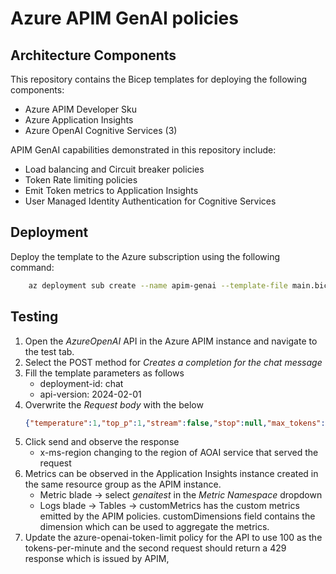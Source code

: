 # Azure APIM GenAI policies

## Architecture Components

This repository contains the Bicep templates for deploying the following components:

- Azure APIM Developer Sku
- Azure Application Insights
- Azure OpenAI Cognitive Services (3)

APIM GenAI capabilities demonstrated in this repository include:

- Load balancing and Circuit breaker policies
- Token Rate limiting policies
- Emit Token metrics to Application Insights
- User Managed Identity Authentication for Cognitive Services

## Deployment

Deploy the template to the Azure subscription using the following command:

```bash
    az deployment sub create --name apim-genai --template-file main.bicep --parameters parameters.json --location francecentral
```

## Testing

1. Open the *AzureOpenAI* API in the Azure APIM instance and navigate to the test tab.
1. Select the POST method for *Creates a completion for the chat message*
1. Fill the template parameters as follows
    - deployment-id: chat
    - api-version: 2024-02-01
1. Overwrite the *Request body* with the below
    ```json
    {"temperature":1,"top_p":1,"stream":false,"stop":null,"max_tokens":2000,"presence_penalty":0,"frequency_penalty":0,"logit_bias":{},"user":"user-1234","messages": [{"role":"system","content":"You are an AI assistant that helps people find information"},{"role":"user","content":"Negate the following sentence.The price for bubblegum increased on thursday."}],"n":1}
    ```
1. Click send and observe the response
    - x-ms-region changing to the region of AOAI service that served the request
1. Metrics can be observed in the Application Insights instance created in the same resource group as the APIM instance.
    - Metric blade -> select *genaitest* in the *Metric Namespace* dropdown
    - Logs blade -> Tables -> customMetrics has the custom metrics emitted by the APIM policies. customDimensions field contains the dimension which can be used to aggregate the metrics.
1. Update the azure-openai-token-limit policy for the API to use 100 as the tokens-per-minute and the second request should return a 429 response which is issued by APIM,
